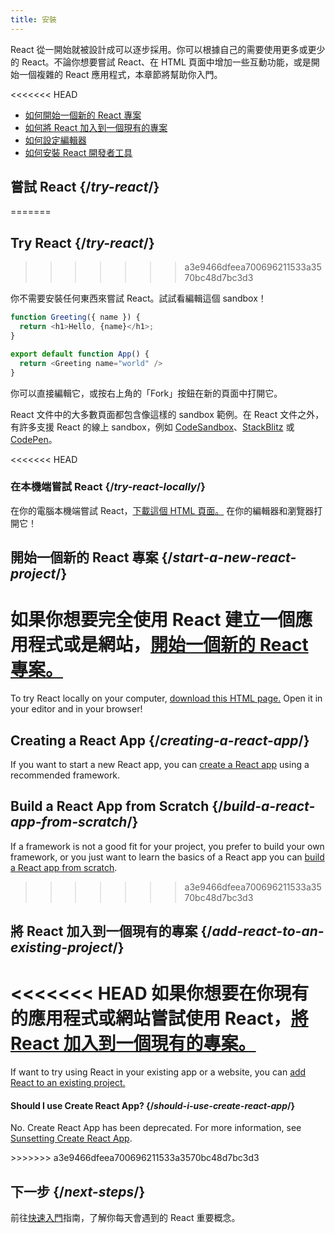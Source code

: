 ```yaml
---
title: 安裝
---
```


<Intro>

React 從一開始就被設計成可以逐步採用。你可以根據自己的需要使用更多或更少的 React。不論你想要嘗試 React、在 HTML 頁面中增加一些互動功能，或是開始一個複雜的 React 應用程式，本章節將幫助你入門。

</Intro>

<<<<<<< HEAD
<YouWillLearn isChapter={true}>

* [如何開始一個新的 React 專案](/learn/start-a-new-react-project)
* [如何將 React 加入到一個現有的專案](/learn/add-react-to-an-existing-project)
* [如何設定編輯器](/learn/editor-setup)
* [如何安裝 React 開發者工具](/learn/react-developer-tools)

</YouWillLearn>

## 嘗試 React {/*try-react*/}
=======
## Try React {/*try-react*/}
>>>>>>> a3e9466dfeea700696211533a3570bc48d7bc3d3

你不需要安裝任何東西來嘗試 React。試試看編輯這個 sandbox！

<Sandpack>

```js
function Greeting({ name }) {
  return <h1>Hello, {name}</h1>;
}

export default function App() {
  return <Greeting name="world" />
}
```

</Sandpack>

你可以直接編輯它，或按右上角的「Fork」按鈕在新的頁面中打開它。

React 文件中的大多數頁面都包含像這樣的 sandbox 範例。在 React 文件之外，有許多支援 React 的線上 sandbox，例如  [CodeSandbox](https://codesandbox.io/s/new)、[StackBlitz](https://stackblitz.com/fork/react) 或 [CodePen](https://codepen.io/pen?template=QWYVwWN)。

<<<<<<< HEAD
### 在本機端嘗試 React {/*try-react-locally*/}

在你的電腦本機端嘗試 React，[下載這個 HTML 頁面。](https://gist.githubusercontent.com/gaearon/0275b1e1518599bbeafcde4722e79ed1/raw/db72dcbf3384ee1708c4a07d3be79860db04bff0/example.html) 在你的編輯器和瀏覽器打開它！

## 開始一個新的 React 專案 {/*start-a-new-react-project*/}

如果你想要完全使用 React 建立一個應用程式或是網站，[開始一個新的 React 專案。](/learn/start-a-new-react-project)
=======
To try React locally on your computer, [download this HTML page.](https://gist.githubusercontent.com/gaearon/0275b1e1518599bbeafcde4722e79ed1/raw/db72dcbf3384ee1708c4a07d3be79860db04bff0/example.html) Open it in your editor and in your browser!

## Creating a React App {/*creating-a-react-app*/}

If you want to start a new React app, you can [create a React app](/learn/creating-a-react-app) using a recommended framework.

## Build a React App from Scratch {/*build-a-react-app-from-scratch*/}

If a framework is not a good fit for your project, you prefer to build your own framework, or you just want to learn the basics of a React app you can [build a React app from scratch](/learn/build-a-react-app-from-scratch).
>>>>>>> a3e9466dfeea700696211533a3570bc48d7bc3d3

## 將 React 加入到一個現有的專案 {/*add-react-to-an-existing-project*/}

<<<<<<< HEAD
如果你想要在你現有的應用程式或網站嘗試使用 React，[將 React 加入到一個現有的專案。](/learn/add-react-to-an-existing-project)
=======
If want to try using React in your existing app or a website, you can [add React to an existing project.](/learn/add-react-to-an-existing-project)


<Note>

#### Should I use Create React App? {/*should-i-use-create-react-app*/}

No. Create React App has been deprecated. For more information, see [Sunsetting Create React App](/blog/2025/02/14/sunsetting-create-react-app).

</Note>
>>>>>>> a3e9466dfeea700696211533a3570bc48d7bc3d3

## 下一步 {/*next-steps*/}

前往[快速入門](/learn)指南，了解你每天會遇到的 React 重要概念。
